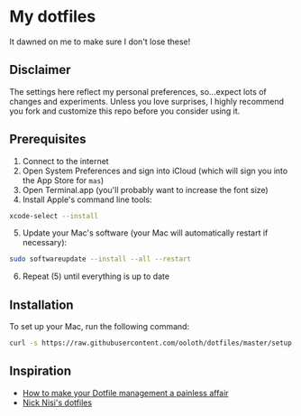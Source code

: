 # My dotfiles

It dawned on me to make sure I don't lose these!

## Disclaimer

The settings here reflect my personal preferences, so...expect lots of changes and experiments. Unless you love surprises, I highly recommend you fork and customize this repo before you consider using it.

## Prerequisites

1. Connect to the internet
2. Open System Preferences and sign into iCloud (which will sign you into the App Store for `mas`)
3. Open Terminal.app (you'll probably want to increase the font size)
4. Install Apple's command line tools:

```sh
xcode-select --install
```

5. Update your Mac's software (your Mac will automatically restart if necessary):

```sh
sudo softwareupdate --install --all --restart
```

6. Repeat (5) until everything is up to date

## Installation

To set up your Mac, run the following command:

```sh
curl -s https://raw.githubusercontent.com/ooloth/dotfiles/master/setup.zsh | zsh
```

## Inspiration

- [How to make your Dotfile management a painless affair](https://www.freecodecamp.org/news/dive-into-dotfiles-part-2-6321b4a73608/)
- [Nick Nisi's dotfiles](https://github.com/nicknisi/dotfiles)
